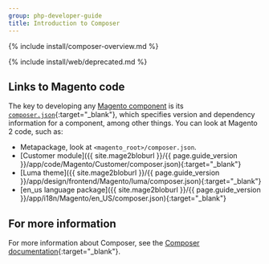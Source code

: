 ```yaml
---
group: php-developer-guide
title: Introduction to Composer
---
```


{% include install/composer-overview.md %}

{% include install/web/deprecated.md %}

## Links to Magento code
The key to developing any [Magento component](https://glossary.magento.com/magento-component) is its [`composer.json`](https://getcomposer.org/doc/04-schema.md){:target="_blank"}, which specifies version and dependency information for a component, among other things. You can look at Magento 2 code, such as:

*  Metapackage, look at `<magento_root>/composer.json`.
*  [Customer module]({{ site.mage2bloburl }}/{{ page.guide_version }}/app/code/Magento/Customer/composer.json){:target="_blank"}
*  [Luma theme]({{ site.mage2bloburl }}/{{ page.guide_version }}/app/design/frontend/Magento/luma/composer.json){:target="_blank"}
*  [en_us language package]({{ site.mage2bloburl }}/{{ page.guide_version }}/app/i18n/Magento/en_US/composer.json){:target="_blank"}

## For more information
For more information about Composer, see the [Composer documentation](https://getcomposer.org/doc/00-intro.md){:target="_blank"}.